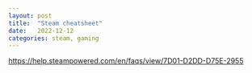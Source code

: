 ```yaml
---
layout: post
title:  "Steam cheatsheet"
date:   2022-12-12
categories: steam, gaming
---
```


https://help.steampowered.com/en/faqs/view/7D01-D2DD-D75E-2955
